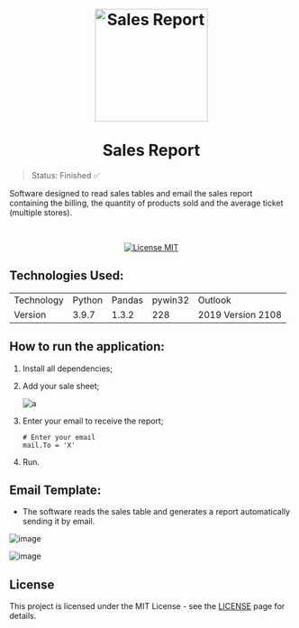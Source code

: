 <h1 align="center">
<br>
  <img src="https://user-images.githubusercontent.com/54152996/147424707-90126e41-2eba-4cb1-a722-b63926dfe1a4.gif" alt="Sales Report" width="200">
<br>
<br>
  Sales Report
</h1>

> Status: Finished ✅

<p>Software designed to read sales tables and email the sales report containing the billing, the quantity of products sold and the average ticket (multiple stores).</p>

<br>

<p align="center">
  <a href="https://opensource.org/licenses/MIT">
    <img src="https://img.shields.io/badge/License-MIT-blue.svg" alt="License MIT">
  </a>
</p>

## Technologies Used:

<table>
  <tr>
    <td>Technology</td>
    <td>Python</td>
    <td>Pandas</td>
    <td>pywin32</td>
    <td>Outlook</td>
  </tr>
  <tr>
    <td>Version</td>
    <td>3.9.7</td>
    <td>1.3.2</td>
    <td>228</td>
    <td>2019 Version 2108</td>
  </tr>
</table>

## How to run the application:

1. Install all dependencies;
2. Add your sale sheet;

   ![a](https://user-images.githubusercontent.com/54152996/132927610-efa770c2-9b8f-4e45-bc1f-8dffefc5fc11.jpg)

3. Enter your email to receive the report;
     ```
    # Enter your email
    mail.To = 'X'
    ```    
4. Run.

## Email Template:

* The software reads the sales table and generates a report automatically sending it by email.

![image](https://user-images.githubusercontent.com/54152996/132929260-a4a68329-562f-4567-9880-0163a3538986.png)

![image](https://user-images.githubusercontent.com/54152996/132929269-88c63172-cbaa-4ee2-9c93-a1db95c5320f.png)

## License

This project is licensed under the MIT License - see the [LICENSE](https://opensource.org/licenses/MIT) page for details.

